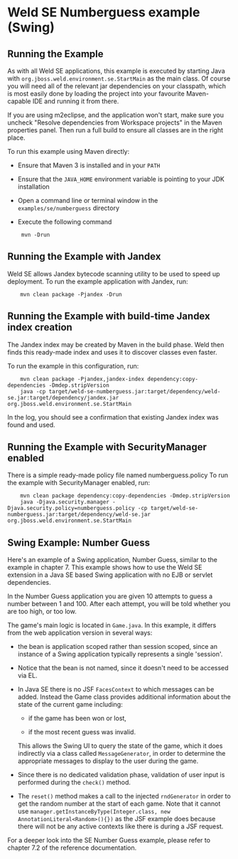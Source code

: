 Weld SE Numberguess example (Swing)
===================================

Running the Example
-------------------
As with all Weld SE applications, this example is executed
by starting Java with `org.jboss.weld.environment.se.StartMain`
as the main class. Of course you will need all of the relevant jar dependencies
on your classpath, which is most easily done by loading the project into your
favourite Maven-capable IDE and running it from there.

If you are using m2eclipse, and the application won't start, make sure you uncheck 
"Resolve dependencies from Workspace projects" in the Maven properties panel. Then
run a full build to ensure all classes are in the right place. 

To run this example using Maven directly:

 - Ensure that Maven 3 is installed and in your `PATH`
 - Ensure that the `JAVA_HOME` environment variable is pointing to your JDK installation
 - Open a command line or terminal window in the `examples/se/numberguess` directory
 - Execute the following command

        mvn -Drun

Running the Example with Jandex
-------------------------------

Weld SE allows Jandex bytecode scanning utility to be used to speed up deployment.
To run the example application with Jandex, run:

        mvn clean package -Pjandex -Drun

Running the Example with build-time Jandex index creation
---------------------------------------------------------

The Jandex index may be created by Maven in the build phase. Weld then finds this
ready-made index and uses it to discover classes even faster.

To run the example in this configuration, run:

        mvn clean package -Pjandex,jandex-index dependency:copy-dependencies -Dmdep.stripVersion
        java -cp target/weld-se-numberguess.jar:target/dependency/weld-se.jar:target/dependency/jandex.jar org.jboss.weld.environment.se.StartMain

In the log, you should see a confirmation that existing Jandex index was found and used.

Running the Example with SecurityManager enabled
------------------------------------------------

There is a simple ready-made policy file named numberguess.policy
To run the example with SecurityManager enabled, run:

        mvn clean package dependency:copy-dependencies -Dmdep.stripVersion
        java -Djava.security.manager -Djava.security.policy=numberguess.policy -cp target/weld-se-numberguess.jar:target/dependency/weld-se.jar org.jboss.weld.environment.se.StartMain

Swing Example: Number Guess
---------------------------
Here's an example of a Swing application, Number Guess, similar to the example in chapter 7.
This example shows how to use the Weld SE extension in a Java SE based Swing application
with no EJB or servlet dependencies.

In the Number Guess application you are given 10 attempts to guess a number between 1 and 100. After each attempt, you will be told whether you are too high, or too low. 

The game's main logic is located in `Game.java`. In this example, it differs from the web application version in several ways:

* the bean is application scoped rather than session scoped, since an instance
    of a Swing application typically represents a single 'session'.

* Notice that the bean is not named, since it doesn't need to be accessed via EL.

* In Java SE there is no JSF `FacesContext` to which messages can be added. Instead
    the Game class provides additional information about the state of the current game
    including:

    * if the game has been won or lost,

    * if the most recent guess was invalid.

    This allows the Swing UI to query the state of the game, which it does indirectly
    via a class called `MessageGenerator`, in order to determine the appropriate messages
    to display to the user during the game.

* Since there is no dedicated validation phase, validation of user input is performed
    during the `check()` method.

* The `reset()` method makes a call to the injected `rndGenerator` in order to get
    the random number at the start of each game. Note that it cannot use
    `manager.getInstanceByType(Integer.class, new AnnotationLiteral<Random>(){})`
    as the JSF example does because there will not be any active contexts like there
    is during a JSF request.

For a deeper look into the SE Number Guess example, please refer to chapter 7.2 of the reference documentation.
